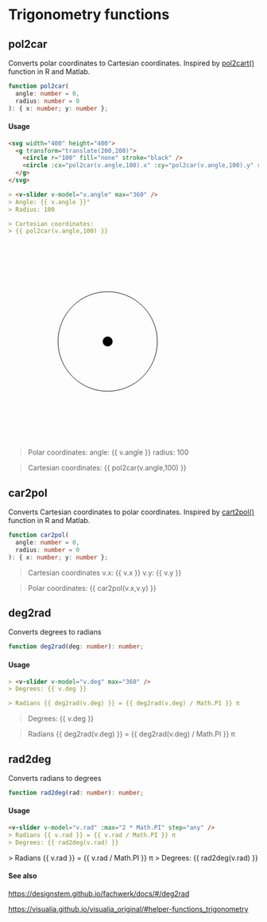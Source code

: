 # Trigonometry functions

## pol2car

Converts polar coordinates to Cartesian coordinates. Inspired by [pol2cart()](https://rdrr.io/cran/useful/man/pol2cart.html) function in R and Matlab.

```ts
function pol2car(
  angle: number = 0,
  radius: number = 0
): { x: number; y: number };
```

#### Usage

```md
<svg width="400" height="400">
  <g transform="translate(200,200)">
    <circle r="100" fill="none" stroke="black" />
    <circle :cx="pol2car(v.angle,100).x" :cy="pol2car(v.angle,100).y" r="10" />
  </g>
</svg>

> <v-slider v-model="v.angle" max="360" />
> Angle: {{ v.angle }}°
> Radius: 100

> Cartesian coordinates:
> {{ pol2car(v.angle,100) }}
```

<svg width="400" height="400">
  <g transform="translate(200,200)">
    <circle r="100" fill="none" stroke="black" />
    <circle :cx="pol2car(v.angle,100).x" :cy="pol2car(v.angle,100).y" r="10" />
  </g>
</svg>

> Polar coordinates:
> <v-slider v-model="v.angle" max="360" />
> angle: {{ v.angle }}
> radius: 100

> Cartesian coordinates:
> {{ pol2car(v.angle,100) }}

## car2pol

Converts Cartesian coordinates to polar coordinates. Inspired by [cart2pol()](https://rdrr.io/github/jaredlander/useful/man/cart2pol.html) function in R and Matlab.

```ts
function car2pol(
  angle: number = 0,
  radius: number = 0
): { x: number; y: number };
```

> Cartesian coordinates
> <v-slider v-model="v.x" max="400" />
> v.x: {{ v.x }} <v-slider v-model="v.y" max="400" />
> v.y: {{ v.y }}

> Polar coordinates:
> {{ car2pol(v.x,v.y) }}

## deg2rad

Converts degrees to radians

```ts
function deg2rad(deg: number): number;
```

#### Usage

```md
> <v-slider v-model="v.deg" max="360" />
> Degrees: {{ v.deg }}

> Radians {{ deg2rad(v.deg) }} = {{ deg2rad(v.deg) / Math.PI }} π
```

> <v-slider v-model="v.deg" max="360" />
> Degrees: {{ v.deg }}

> Radians {{ deg2rad(v.deg) }} = {{ deg2rad(v.deg) / Math.PI }} π

## rad2deg

Converts radians to degrees

```ts
function rad2deg(rad: number): number;
```

#### Usage

```md
<v-slider v-model="v.rad" :max="2 * Math.PI" step="any" />
> Radians {{ v.rad }} = {{ v.rad / Math.PI }} π
> Degrees: {{ rad2deg(v.rad) }}
```

<v-slider v-model="v.rad" :max="2 * Math.PI" step="any" />
> Radians {{ v.rad }} = {{ v.rad / Math.PI }} π
> Degrees: {{ rad2deg(v.rad) }}

#### See also

https://designstem.github.io/fachwerk/docs/#/deg2rad

https://visualia.github.io/visualia_original/#helper-functions_trigonometry
